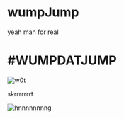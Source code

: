 # wumpJump
yeah man for real

# \#WUMPDATJUMP

![w0t](https://media.giphy.com/media/AEsUINFBsRVN6/giphy.gif)

skrrrrrrrt

![hnnnnnnnng](https://i.imgur.com/9eHdA6b.gif)
